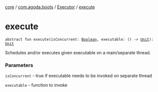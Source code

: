 [core](../../index.md) / [com.agoda.boots](../index.md) / [Executor](index.md) / [execute](./execute.md)

# execute

`abstract fun execute(isConcurrent: `[`Boolean`](https://kotlinlang.org/api/latest/jvm/stdlib/kotlin/-boolean/index.html)`, executable: () -> `[`Unit`](https://kotlinlang.org/api/latest/jvm/stdlib/kotlin/-unit/index.html)`): `[`Unit`](https://kotlinlang.org/api/latest/jvm/stdlib/kotlin/-unit/index.html)

Schedules and/or executes given executable on a main/separate thread.

### Parameters

`isConcurrent` - true if executable needs to be invoked on separate thread

`executable` - function to invoke